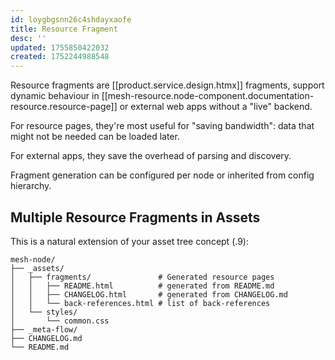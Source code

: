 ```yaml
---
id: loygbgsnn26c4shdayxaofe
title: Resource Fragment
desc: ''
updated: 1755850422032
created: 1752244988548
---
```


Resource fragments are [[product.service.design.htmx]] fragments, support dynamic behaviour in [[mesh-resource.node-component.documentation-resource.resource-page]] or external web apps without a "live" backend.

For resource pages, they're most useful for "saving bandwidth": data that might not be needed can be loaded later.

For external apps, they save the overhead of parsing and discovery.

Fragment generation can be configured per node or inherited from config hierarchy.

## **Multiple Resource Fragments in Assets**

This is a natural extension of your asset tree concept (.9):

```
mesh-node/
├── _assets/
│   ├── fragments/               # Generated resource pages
│   │   ├── README.html          # generated from README.md
│   │   ├── CHANGELOG.html       # generated from CHANGELOG.md
│   │   └── back-references.html # list of back-references
│   └── styles/
│       └── common.css
├── _meta-flow/
├── CHANGELOG.md
└── README.md
```

